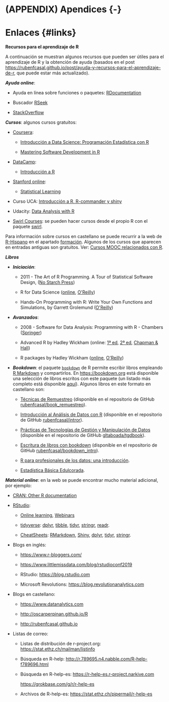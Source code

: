 # (APPENDIX) Apendices {-} 




# Enlaces {#links}


**Recursos para el aprendizaje de R** 

A continuación se muestran algunos recursos que pueden ser útiles para el aprendizaje de R y la obtención de ayuda
(basados en el post <https://rubenfcasal.github.io/post/ayuda-y-recursos-para-el-aprendizaje-de-r>,
que puede estar más actualizado).


***Ayuda online***:

- Ayuda en línea sobre funciones o paquetes: [RDocumentation](https://www.rdocumentation.org/)

- Buscador [RSeek](http://rseek.org/)

- [StackOverflow](http://stackoverflow.com/questions/tagged/r)


***Cursos***:
algunos cursos gratuitos:
   
- [Coursera](https://www.coursera.org/):

    - [Introducción a Data Science: Programación Estadística con  R](https://www.coursera.org/learn/intro-data-science-programacion-estadistica-r)

    - [Mastering Software Development in R](https://www.coursera.org/specializations/r)

<!-- -->

- [DataCamp](https://www.datacamp.com/courses):

    - [Introducción a R](https://www.datacamp.com/courses/introduccion-a-r/)
  
<!-- -->
  
- [Stanford online](http://online.stanford.edu/courses):

    - [Statistical Learning](http://online.stanford.edu/course/statistical-learning)
  
<!-- -->

- Curso UCA: [Introducción a R, R-commander y shiny](http://knuth.uca.es/moodle/course/view.php?id=51)

<!-- -->

- Udacity: [Data Analysis with R](https://eu.udacity.com/course/data-analysis-with-r--ud651)

<!-- -->

- [Swirl Courses](https://swirlstats.com/scn/title.html):
  se pueden hacer cursos desde el propio R con el paquete
  [swirl](https://swirlstats.com).

<!-- 
Preparar curso con el paquete swirl?
-->

Para información sobre cursos en castellano se puede recurrir a la web de [R-Hispano](http://r-es.org/) en el apartado [formación](http://r-es.org/category/formacion). Algunos de los cursos que aparecen en entradas antiguas son gratuitos. 
Ver: [Cursos MOOC relacionados con R](http://r-es.org/2016/02/12/cursos-masivos-y-otra-formacion-on-line-sobre-r/).


***Libros***

* ***Iniciación***:
    
    - 2011 - The Art of R Programming. A Tour of Statistical Software Design, 
      ([No Starch Press](https://www.nostarch.com/artofr.htm))
    
    - R for Data Science
      ([online](http://r4ds.had.co.nz/), [O'Reilly](http://shop.oreilly.com/product/0636920034407.do))
    
    - Hands-On Programming with R: Write Your Own Functions and Simulations, 
      by Garrett Grolemund 
      ([O'Reilly](http://shop.oreilly.com/product/0636920028574.do))
    
* ***Avanzados***:
    
    - 2008 - Software for Data Analysis: Programming with R - Chambers
      ([Springer](http://www.springer.com/la/book/9780387759357))
    
    - Advanced R by Hadley Wickham
      (online: [1ª ed](http://adv-r.had.co.nz/), 
      [2ª ed](https://adv-r.hadley.nz/), 
      [Chapman & Hall](https://www.amazon.com/dp/1466586966))
    
    - R packages by Hadley Wickham
      ([online](http://r-pkgs.had.co.nz/),
      [O'Reilly](http://shop.oreilly.com/product/0636920034421.do))

* ***Bookdown***:
  el paquete [`bookdown`](https://bookdown.org) de R permite escribir libros empleando 
  [R Markdown](http://rmarkdown.rstudio.com) y compartirlos. 
  En https://bookdown.org está disponible una selección de libros escritos con este paquete 
  (un listado más completo está disponible [aquí](https://bookdown.org/home/archive/)).
  Algunos libros en este formato en castellano son:
    
    <!-- - [Prácticas de Simulación](https://rubenfcasal.github.io/simbook) 
      (disponible en el repositorio de GitHub
      [rubenfcasal/simbook](https://github.com/rubenfcasal/simbook)). -->
      
    - [Técnicas de Remuestreo](https://rubenfcasal.github.io/book_remuestreo)
      (disponible en el repositorio de GitHub
      [rubenfcasal/book_remuestreo](https://github.com/rubenfcasal/book_remuestreo)).
      
    - [Introducción al Análisis de Datos con R](https://rubenfcasal.github.io/intror)
      (disponible en el repositorio de GitHub
      [rubenfcasal/intror](https://github.com/rubenfcasal/intror)).
      
    - [Prácticas de Tecnologías de Gestión y Manipulación de Datos](https://gltaboada.github.io/tgdbook)
      (disponible en el repositorio de GitHub
      [gltaboada/tgdbook](https://github.com/gltaboada/tgdbook)).
      
    - [Escritura de libros con bookdown](https://rubenfcasal.github.io/bookdown_intro/)
      (disponible en el repositorio de GitHub
      [rubenfcasal/bookdown_intro](https://github.com/rubenfcasal/bookdown_intro)).
    
    - [R para profesionales de los datos: una introducción](https://www.datanalytics.com/libro_r/index.html).
    
    - [Estadística Básica Edulcorada](https://bookdown.org/aquintela/EBE).


***Material online***:
en la web se puede encontrar mucho material adicional, por ejemplo:

- [CRAN: Other R documentation](https://www.r-project.org/other-docs.html)

- [RStudio](https://www.rstudio.com): 

    - [Online learning](https://www.rstudio.com/online-learning), 
      [Webinars](https://resources.rstudio.com/webinars)
      
    - [tidyverse](https://www.tidyverse.org/):
      [dplyr](https://dplyr.tidyverse.org),
      [tibble](https://tibble.tidyverse.org),
      [tidyr](https://tidyr.tidyverse.org),
      [stringr](https://stringr.tidyverse.org),
      [readr](https://readr.tidyverse.org).
  
    - [CheatSheets](https://resources.rstudio.com/rstudio-cheatsheets):
      [RMarkdown](https://resources.rstudio.com/rstudio-cheatsheets/rmarkdown-2-0-cheat-sheet),
      [Shiny](https://resources.rstudio.com/rstudio-cheatsheets/shiny-cheat-sheet),
      [dplyr](https://github.com/rstudio/cheatsheets/blob/master/data-transformation.pdf),
      [tidyr](https://github.com/rstudio/cheatsheets/blob/master/data-import.pdf),
      [stringr](https://resources.rstudio.com/rstudio-cheatsheets/stringr-cheat-sheet).
      
      
- Blogs en inglés:

    - https://www.r-bloggers.com/

    - https://www.littlemissdata.com/blog/rstudioconf2019 
    
    - RStudio: https://blog.rstudio.com
    
    - Microsoft Revolutions: https://blog.revolutionanalytics.com


- Blogs en castellano:

    -  https://www.datanalytics.com
    
    -  http://oscarperpinan.github.io/R
  
    -  http://rubenfcasal.github.io
   
   
- Listas de correo:

    - Listas de distribución de r-project.org: https://stat.ethz.ch/mailman/listinfo
    
    - Búsqueda en R-help:  http://r.789695.n4.nabble.com/R-help-f789696.html
    
    - Búsqueda en R-help-es: https://r-help-es.r-project.narkive.com
      
        https://grokbase.com/g/r/r-help-es

    - Archivos de R-help-es: https://stat.ethz.ch/pipermail/r-help-es
